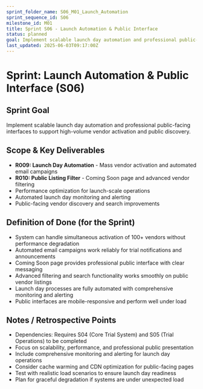 ```yaml
---
sprint_folder_name: S06_M01_Launch_Automation
sprint_sequence_id: S06
milestone_id: M01
title: Sprint S06 - Launch Automation & Public Interface
status: planned
goal: Implement scalable launch day automation and professional public-facing interfaces to support high-volume vendor activation and public discovery.
last_updated: 2025-06-03T09:17:00Z
---
```


# Sprint: Launch Automation & Public Interface (S06)

## Sprint Goal
Implement scalable launch day automation and professional public-facing interfaces to support high-volume vendor activation and public discovery.

## Scope & Key Deliverables
- **R009: Launch Day Automation** - Mass vendor activation and automated email campaigns
- **R010: Public Listing Filter** - Coming Soon page and advanced vendor filtering
- Performance optimization for launch-scale operations
- Automated launch day monitoring and alerting
- Public-facing vendor discovery and search improvements

## Definition of Done (for the Sprint)
- System can handle simultaneous activation of 100+ vendors without performance degradation
- Automated email campaigns work reliably for trial notifications and announcements
- Coming Soon page provides professional public interface with clear messaging
- Advanced filtering and search functionality works smoothly on public vendor listings
- Launch day processes are fully automated with comprehensive monitoring and alerting
- Public interfaces are mobile-responsive and perform well under load

## Notes / Retrospective Points
- Dependencies: Requires S04 (Core Trial System) and S05 (Trial Operations) to be completed
- Focus on scalability, performance, and professional public presentation
- Include comprehensive monitoring and alerting for launch day operations
- Consider cache warming and CDN optimization for public-facing pages
- Test with realistic load scenarios to ensure launch day readiness
- Plan for graceful degradation if systems are under unexpected load